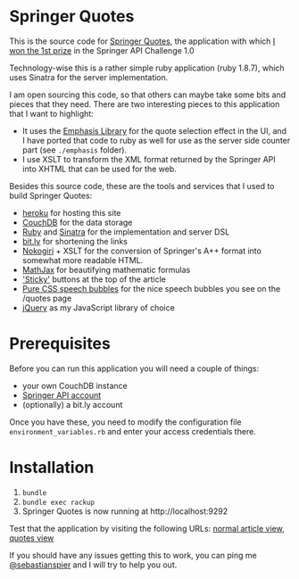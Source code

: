 # Springer Quotes

This is the source code for [Springer Quotes](http://springerquotes.heroku.com/),
the application with which [I won the 1st prize][challenge] in the Springer API Challenge 1.0

Technology-wise this is a rather simple ruby application (ruby 1.8.7), which uses Sinatra for the server implementation.

I am open sourcing this code, so that others can maybe take some bits and pieces that they need.
There are two interesting pieces to this application that I want to highlight:

* It uses the [Emphasis Library](https://github.com/NYTimes/Emphasis) for the quote selection effect in the UI,
and I have ported that code to ruby as well for use as the server side counter part (see `./emphasis` folder). 
* I use XSLT to transform the XML format returned by the Springer API into XHTML that can be used for the web.

Besides this source code, these are the tools and services that I used to build Springer Quotes:
	
<ul>
	<li><a href="http://heroku.com">heroku</a> for hosting this site</li>	
	<li><a href="http://couchone.com">CouchDB</a> for the data storage</li>	
	<li><a href="http://www.ruby-lang.org/en/">Ruby</a> and <a href="http://www.sinatrarb.com/">Sinatra</a> for the implementation and server DSL</li>	
	<li><a href="http://bit.ly">bit.ly</a> for shortening the links</li>	
	<li><a href="http://nokogiri.org/">Nokogiri</a> + XSLT for the conversion of Springer's A++ format into somewhat more readable HTML.</li>
	<li><a href="http://www.mathjax.org">MathJax</a> for beautifying mathematic formulas</li>
	<li><a href="http://imakewebthings.github.com/jquery-waypoints/sticky-elements/">'Sticky'</a> buttons at the top of the article</li>	
	<li><a href="http://nicolasgallagher.com/pure-css-speech-bubbles/">Pure CSS speech bubbles</a> for the nice speech bubbles you see on the /quotes page</li>
	<li><a href="http://jquery.com">jQuery</a> as my JavaScript library of choice</a></li>
</ul>

# Prerequisites 

Before you can run this application you will need a couple of things:

- your own CouchDB instance
- [Springer API account](http://dev.springer.com)
- (optionally) a bit.ly account 

Once you have these, you need to modify the configuration file `environment_variables.rb` and enter your access credentials there.

# Installation

1. `bundle`
1. `bundle exec rackup`
1. Springer Quotes is now running at http://localhost:9292

Test that the application by visiting the following URLs:
[normal article view](http://localhost:9292/article/doi:10.1007/s10680-009-9177-y#h[Itacin,1,4]), 
[quotes view](http://springerquotes.heroku.com/quotes/doi:10.1007/s10680-009-9177-y?quotes=h[Itacin,1,4])

If you should have any issues getting this to work, you can ping me [@sebastianspier][@seb] and I will try to help you out.

[@seb]: https://twitter.com/#!/sebastianspier
[challenge]: http://spier.hu/2011/07/i-won-the-springer-api-challenge-1.0/